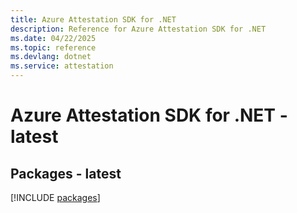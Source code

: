 ```yaml
---
title: Azure Attestation SDK for .NET
description: Reference for Azure Attestation SDK for .NET
ms.date: 04/22/2025
ms.topic: reference
ms.devlang: dotnet
ms.service: attestation
---
```

# Azure Attestation SDK for .NET - latest
## Packages - latest
[!INCLUDE [packages](attestation-index.md)]